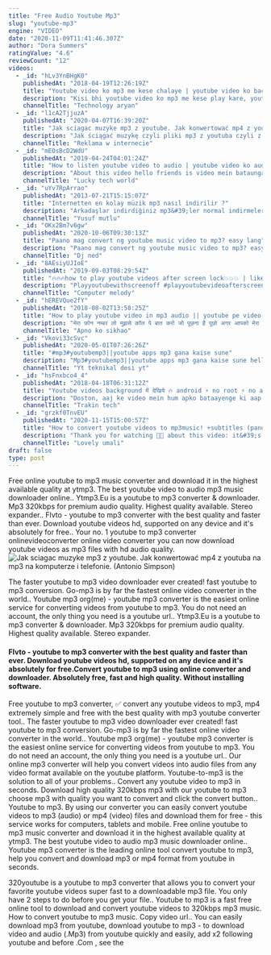 ```yaml
---
title: "Free Audio Youtube Mp3"
slug: "youtube-mp3"
engine: "VIDEO"
date: "2020-11-09T11:41:46.307Z"
author: "Dora Summers"
ratingValue: "4.6"
reviewCount: "12"
videos:
  - _id: "hLv3YnBHgK0"
    publishedAt: "2018-04-19T12:26:19Z"
    title: "Youtube video ko mp3 me kese chalaye | youtube video ko background me mp3 me kese chalaye | how to"
    description: "Kisi bhi youtube video ko mp3 me kese play kare, youtube video ko backround me kese chalaye. Thanks all friends."
    channelTitle: "Technology aryan"
  - _id: "l1cA2TjjuzA"
    publishedAt: "2020-04-07T16:39:20Z"
    title: "Jak sciagac muzyke mp3 z youtube. Jak konwertować mp4 z youtuba na mp3 na komputerze i telefonie."
    description: "Jak ściągać muzykę czyli pliki mp3 z youtuba czyli z mp4. Instrukcja krok po kroku jak zamienić mp4 youtube na mp3 do twojego odtwarzacza. Jak to zrobić na"
    channelTitle: "Reklama w internecie"
  - _id: "mEOsBcD2WdU"
    publishedAt: "2019-04-24T04:01:24Z"
    title: "How to listen youtube video to audio | youtube video ko audio me kaise sune | youtube hidden feature"
    description: "About this video hello friends is video mein bataunga ki youtube ke video ko mp3 kaise sune 1- app link-"
    channelTitle: "Lucky tech world"
  - _id: "uYv7RpArrao"
    publishedAt: "2013-07-21T15:15:07Z"
    title: "Internetten en kolay müzik mp3 nasıl indirilir ?"
    description: "Arkadaşlar indirdiğiniz mp3&#39;ler normal indirmeleriniz nereye geliyorsa oraya gelecektir."
    channelTitle: "Yusuf mutlu"
  - _id: "OKx2Bm7v6gw"
    publishedAt: "2020-10-06T09:30:13Z"
    title: "Paano mag convert ng youtube music video to mp3? easy lang"
    description: "Paano mag convert ng youtube music video to mp3? easy lang sa video na &#39;to ituturo ko sa inyo paano mag convert ng youtube music video to mp3. Like"
    channelTitle: "Dj ned"
  - _id: "8AEsiyUJIoE"
    publishedAt: "2019-09-03T08:29:54Z"
    title: "🔥🔥🔥how to play youtube videos after screen lock💥💥💥 | like music player"
    description: "Playyoutubewithscreenoff #playyoutubevideoafterscreenlock #youtubevideoplaylocksreen"
    channelTitle: "Computer melody"
  - _id: "hEREVQue2fY"
    publishedAt: "2018-08-02T13:58:25Z"
    title: "How to play youtube video in mp3 audio || youtube pe video song ko mp3 me kaise chalaye sune"
    description: "मेरा फ़ोन नम्बर लो मुझसे कॉल पे बात करो जो पूछना है पूछो अगर आपको मेरा नम्बर चाहिए तो आप इस लिंक*"
    channelTitle: "Apno ko sikhao"
  - _id: "Vkovi33cSvc"
    publishedAt: "2020-05-01T07:26:26Z"
    title: "#mp3#youtubemp3||youtube apps mp3 gana kaise sune"
    description: "Mp3#youtubemp3||youtube apps mp3 gana kaise sune hello dosto kaise ho mera naam nahid alam aap sabko mere youtube channel per swagat hai main"
    channelTitle: "Yt teknikal desi yt"
  - _id: "hsFnxbco4_4"
    publishedAt: "2018-04-18T06:31:12Z"
    title: "Youtube videos background में देखिये 🔥 android ⚡ no root ⚡ no app"
    description: "Doston, aaj ke video mein hum apko bataayenge ki aap youtube videos background mein kaise dekh sakte hai - bahut baar aise hota hai ki apko youtube par"
    channelTitle: "Trakin tech"
  - _id: "grzkf0TnvEU"
    publishedAt: "2020-11-15T15:00:57Z"
    title: "How to convert youtube videos to mp3music! +subtitles (pano magkaroon ng music) |lovely umali"
    description: "Thank you for watching 🧡🥰 about this video: it&#39;s all about on how to convert youtube videos to mp3music you can also use"
    channelTitle: "Lovely umali"
draft: false
type: post
---
```


Free online youtube to mp3 music converter and download it in the highest available quality at ytmp3. The best youtube video to audio mp3 music downloader online.. Ytmp3.Eu is a youtube to mp3 converter &amp; downloader. Mp3 320kbps for premium audio quality. Highest quality available. Stereo expander.. Flvto - youtube to mp3 converter with the best quality and faster than ever. Download youtube videos hd, supported on any device and it&#39;s absolutely for free.. Your no. 1 youtube to mp3 converter onlinevideoconverter online video converter you can now download youtube videos as mp3 files with hd audio quality.
![Jak sciagac muzyke mp3 z youtube. Jak konwertować mp4 z youtuba na mp3 na komputerze i telefonie. (Antonio Simpson)](https://i.ytimg.com/vi/l1cA2TjjuzA/hqdefault.jpg "Jak sciagac muzyke mp3 z youtube. Jak konwertować mp4 z youtuba na mp3 na komputerze i telefonie. (Robert Price)")

The faster youtube to mp3 video downloader ever created! fast youtube to mp3 conversion. Go-mp3 is by far the fastest online video converter in the world.. Youtube mp3 org(me) - youtube mp3 converter is the easiest online service for converting videos from youtube to mp3. You do not need an account, the only thing you need is a youtube url.. Ytmp3.Eu is a youtube to mp3 converter &amp; downloader. Mp3 320kbps for premium audio quality. Highest quality available. Stereo expander.
<!--inArticleAds-->

<!--galleryOne-->

#### Flvto - youtube to mp3 converter with the best quality and faster than ever. Download youtube videos hd, supported on any device and it's absolutely for free.Convert youtube to mp3 using online converter and downloader. Absolutely free, fast and high quality. Without installing software.
<!--inArticleAds-->

<!--galleryTwo-->

Free youtube to mp3 converter, ✅ convert any youtube videos to mp3, mp4 extremely simple and free with the best quality with mp3 youtube converter tool.. The faster youtube to mp3 video downloader ever created! fast youtube to mp3 conversion. Go-mp3 is by far the fastest online video converter in the world.. Youtube mp3 org(me) - youtube mp3 converter is the easiest online service for converting videos from youtube to mp3. You do not need an account, the only thing you need is a youtube url.. Our online mp3 converter will help you convert videos into audio files from any video format available on the youtube platform. Youtube-to-mp3 is the solution to all of your problems.. Convert any youtube video to mp3 in seconds. Download high quality 320kbps mp3 with our youtube to mp3 choose mp3 with quality you want to convert and click the convert button.. Youtube to mp3. By using our converter you can easily convert youtube videos to mp3 (audio) or mp4 (video) files and download them for free - this service works for computers, tablets and mobile. Free online youtube to mp3 music converter and download it in the highest available quality at ytmp3. The best youtube video to audio mp3 music downloader online.. Youtube mp3 converter is the leading online tool convert youtube to mp3, help you convert and download mp3 or mp4 format from youtube in seconds.
<!--galleryThree-->

320youtube is a youtube to mp3 converter that allows you to convert your favorite youtube videos super fast to a downloadable mp3 file. You only have 2 steps to do before you get your file.. Youtube to mp3 is a fast free online tool to download and convert youtube videos to 320kbps mp3 music. How to convert youtube to mp3 music. Copy video url.. You can easily download mp3 from youtube, download youtube to mp3 - to download video and audio (.Mp3) from youtube quickly and easily, add x2 following youtube and before .Com , see the
